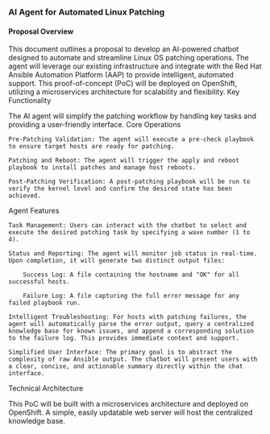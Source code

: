 ### AI Agent for Automated Linux Patching

#### Proposal Overview

This document outlines a proposal to develop an AI-powered chatbot designed to automate and streamline Linux OS patching operations. The agent will leverage our existing infrastructure and integrate with the Red Hat Ansible Automation Platform (AAP) to provide intelligent, automated support. This proof-of-concept (PoC) will be deployed on OpenShift, utilizing a microservices architecture for scalability and flexibility.
Key Functionality

The AI agent will simplify the patching workflow by handling key tasks and providing a user-friendly interface.
Core Operations

    Pre-Patching Validation: The agent will execute a pre-check playbook to ensure target hosts are ready for patching.

    Patching and Reboot: The agent will trigger the apply and reboot playbook to install patches and manage host reboots.

    Post-Patching Verification: A post-patching playbook will be run to verify the kernel level and confirm the desired state has been achieved.

Agent Features

    Task Management: Users can interact with the chatbot to select and execute the desired patching task by specifying a wave number (1 to 4).

    Status and Reporting: The agent will monitor job status in real-time. Upon completion, it will generate two distinct output files:

        Success Log: A file containing the hostname and "OK" for all successful hosts.

        Failure Log: A file capturing the full error message for any failed playbook run.

    Intelligent Troubleshooting: For hosts with patching failures, the agent will automatically parse the error output, query a centralized knowledge base for known issues, and append a corresponding solution to the failure log. This provides immediate context and support.

    Simplified User Interface: The primary goal is to abstract the complexity of raw Ansible output. The chatbot will present users with a clear, concise, and actionable summary directly within the chat interface.

Technical Architecture

This PoC will be built with a microservices architecture and deployed on OpenShift. A simple, easily updatable web server will host the centralized knowledge base.
